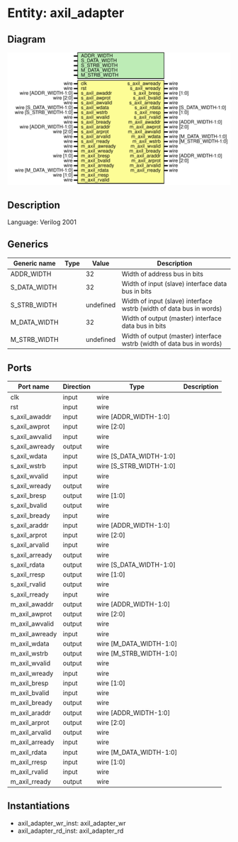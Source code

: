 # Entity: axil_adapter

## Diagram

![Diagram](axil_adapter.svg "Diagram")
## Description

Language: Verilog 2001
 
## Generics

| Generic name | Type | Value     | Description                                                            |
| ------------ | ---- | --------- | ---------------------------------------------------------------------- |
| ADDR_WIDTH   |      | 32        | Width of address bus in bits                                           |
| S_DATA_WIDTH |      | 32        | Width of input (slave) interface data bus in bits                      |
| S_STRB_WIDTH |      | undefined | Width of input (slave) interface wstrb (width of data bus in words)    |
| M_DATA_WIDTH |      | 32        | Width of output (master) interface data bus in bits                    |
| M_STRB_WIDTH |      | undefined | Width of output (master) interface wstrb (width of data bus in words)  |
## Ports

| Port name      | Direction | Type                    | Description |
| -------------- | --------- | ----------------------- | ----------- |
| clk            | input     | wire                    |             |
| rst            | input     | wire                    |             |
| s_axil_awaddr  | input     | wire [ADDR_WIDTH-1:0]   |             |
| s_axil_awprot  | input     | wire [2:0]              |             |
| s_axil_awvalid | input     | wire                    |             |
| s_axil_awready | output    | wire                    |             |
| s_axil_wdata   | input     | wire [S_DATA_WIDTH-1:0] |             |
| s_axil_wstrb   | input     | wire [S_STRB_WIDTH-1:0] |             |
| s_axil_wvalid  | input     | wire                    |             |
| s_axil_wready  | output    | wire                    |             |
| s_axil_bresp   | output    | wire [1:0]              |             |
| s_axil_bvalid  | output    | wire                    |             |
| s_axil_bready  | input     | wire                    |             |
| s_axil_araddr  | input     | wire [ADDR_WIDTH-1:0]   |             |
| s_axil_arprot  | input     | wire [2:0]              |             |
| s_axil_arvalid | input     | wire                    |             |
| s_axil_arready | output    | wire                    |             |
| s_axil_rdata   | output    | wire [S_DATA_WIDTH-1:0] |             |
| s_axil_rresp   | output    | wire [1:0]              |             |
| s_axil_rvalid  | output    | wire                    |             |
| s_axil_rready  | input     | wire                    |             |
| m_axil_awaddr  | output    | wire [ADDR_WIDTH-1:0]   |             |
| m_axil_awprot  | output    | wire [2:0]              |             |
| m_axil_awvalid | output    | wire                    |             |
| m_axil_awready | input     | wire                    |             |
| m_axil_wdata   | output    | wire [M_DATA_WIDTH-1:0] |             |
| m_axil_wstrb   | output    | wire [M_STRB_WIDTH-1:0] |             |
| m_axil_wvalid  | output    | wire                    |             |
| m_axil_wready  | input     | wire                    |             |
| m_axil_bresp   | input     | wire [1:0]              |             |
| m_axil_bvalid  | input     | wire                    |             |
| m_axil_bready  | output    | wire                    |             |
| m_axil_araddr  | output    | wire [ADDR_WIDTH-1:0]   |             |
| m_axil_arprot  | output    | wire [2:0]              |             |
| m_axil_arvalid | output    | wire                    |             |
| m_axil_arready | input     | wire                    |             |
| m_axil_rdata   | input     | wire [M_DATA_WIDTH-1:0] |             |
| m_axil_rresp   | input     | wire [1:0]              |             |
| m_axil_rvalid  | input     | wire                    |             |
| m_axil_rready  | output    | wire                    |             |
## Instantiations

- axil_adapter_wr_inst: axil_adapter_wr
- axil_adapter_rd_inst: axil_adapter_rd

